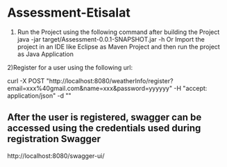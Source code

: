 # Assessment-Etisalat


1) Run the Project using the following command after building the Project
  java -jar target/Assessment-0.0.1-SNAPSHOT.jar -h
  Or 
  Import the project in an IDE like Eclipse as Maven Project and then run the project as Java Application


2)Register for a user using the following url:

curl -X POST "http://localhost:8080/weatherInfo/register?email=xxx%40gmail.com&name=xxx&password=yyyyyy" -H "accept: application/json" -d ""

After the user is registered, swagger can be accessed using the credentials used during registration
Swagger 
---------------
http://localhost:8080/swagger-ui/
